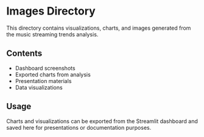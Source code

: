 # Images Directory

This directory contains visualizations, charts, and images generated from the music streaming trends analysis.

## Contents
- Dashboard screenshots
- Exported charts from analysis
- Presentation materials
- Data visualizations

## Usage
Charts and visualizations can be exported from the Streamlit dashboard and saved here for presentations or documentation purposes.